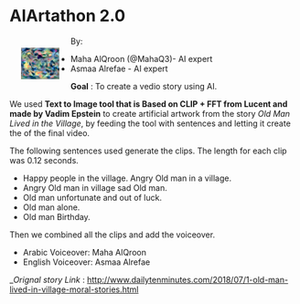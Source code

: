 # AIArtathon 2.0

<img src="https://github.com/adweahie/AIArtathon/blob/master/DeepDreamOutPut.jpeg?raw=true" style="float: left; margin: 20px; height: 55px">


By:

* Maha AlQroon (@MahaQ3)- AI expert
* Asmaa Alrefae - AI expert


__Goal__ : 
To create a vedio story using AI.


We used __Text to Image tool that is Based on CLIP + FFT from Lucent and made by Vadim Epstein__ to create artificial artwork from the story _Old Man Lived in the Village_, by feeding the tool with sentences and letting it create the of the final video.

The following sentences used generate the clips. The length for each clip was 0.12 seconds.

* Happy people in the village. Angry Old man in a village.
* Angry Old man in village sad Old man.
* Old man unfortunate and out of luck. 
* Old man alone.
* Old man Birthday.

Then we combined all the clips and add the voiceover.

* Arabic Voiceover: Maha AlQroon
* English Voiceover: Asmaa Alrefae

__Orignal story Link_ : 
http://www.dailytenminutes.com/2018/07/1-old-man-lived-in-village-moral-stories.html
